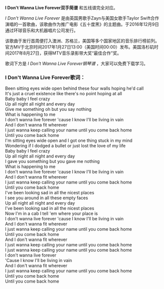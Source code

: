 

**I Don't Wanna Live Forever双手简谱** 和五线谱完全对应。

_I Don't Wanna Live Forever_ 是由英国男歌手Zayn与美国女歌手Taylor
Swift合作演唱的一首歌曲，该歌曲作为推广电影《五十度黑》的主题曲。于2016年12月9日通过环球音乐和大机器唱片公司发行。

该歌曲于发行首周便打入澳洲、苏格兰，美国等多个国家地区的音乐排行榜前列。官方MV于北京时间2017年1月27日13:00（美国时间00:00）发布。美国洛杉矶时间2017年8月27日，获得MTV音乐录影带大奖“最佳合作”奖。

歌词下方是 _I Don't Wanna Live Forever钢琴谱_ ，大家可以免费下载学习。

### I Don't Wanna Live Forever歌词：

Been sitting eyes wide open behind these four walls hoping he'd call  
It's just a cruel existence like there's no point hoping at all  
Baby baby I feel crazy  
Up all night all night and every day  
Give me something oh but you say nothing  
What is happening to me  
I don't wanna live forever 'cause I know I'll be living in vain  
And I don't wanna fit wherever  
I just wanna keep calling your name until you come back home  
Until you come back home  
I'm sitting eyes wide open and I got one thing stuck in my mind  
Wondering if I dodged a bullet or just lost the love of my life  
Baby baby I feel crazy  
Up all night all night and every day  
I gave you something but you gave me nothing  
What is happening to me  
I don't wanna live forever 'cause I know I'll be living in vain  
And I don't wanna fit wherever  
I just wanna keep calling your name until you come back home  
Until you come back home  
I've been looking sad in all the nicest places  
I see you around in all these empty faces  
Up all night all night and every day  
I've been looking sad in all the nicest places  
Now I'm in a cab I tell 'em where your place is  
I don't wanna live forever 'cause I know I'll be living in vain  
And I don't wanna fit wherever  
I just wanna keep calling your name until you come back home  
Until you come back home  
And I don't wanna fit wherever  
I just wanna keep calling your name until you come back home  
I just wanna keep calling your name until you come back home  
I don't wanna live forever  
'Cause I know I'll be living in vain  
And I don't wanna fit wherever  
I just wanna keep calling your name until you come back home  
Until you come back home  
Until you come back home


